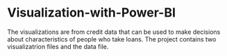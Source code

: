 # Visualization-with-Power-BI
The visualizations are from credit data that can be used to make decisions about characteristics of people who take loans. The project contains two visualizatrion files and the data file.
